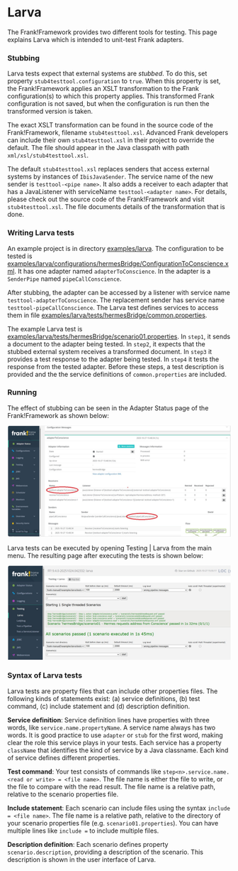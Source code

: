 # Larva

The Frank!Framework provides two different tools for testing. This page explains Larva which is intended to unit-test Frank adapters.

### Stubbing

Larva tests expect that external systems are *stubbed*. To do this, set property `stub4testtool.configuration` to `true`. When this property is set, the Frank!Framework applies an XSLT transformation to the Frank configuration(s) to which this property applies. This transformed Frank configuration is not saved, but when the configuration is run then the transformed version is taken.

The exact XSLT transformation can be found in the source code of the Frank!Framework, filename `stub4testtool.xsl`. Advanced Frank developers can include their own `stub4testtool.xsl` in their project to override the default. The file should appear in the Java classpath with path `xml/xsl/stub4testtool.xsl`.

The default `stub4testtool.xsl` replaces senders that access external systems by instances of `IbisJavaSender`. The service name of the new sender is `testtool-<pipe name>`. It also adds a receiver to each adapter that has a JavaListener with serviceName `testtool-<adapter name>`. For details, please check out the source code of the Frank!Framework and visit 
`stub4testtool.xsl`. The file documents details of the transformation that is done.

### Writing Larva tests

An example project is in directory [examples/larva](../../examples/larva/). The configuration to be tested is [examples/larva/configurations/hermesBridge/ConfigurationToConscience.xml](../..examples/larva/configurations/hermesBridge/ConfigurationToConscience.xml). It has one adapter named `adapterToConscience`. In the adapter is a `SenderPipe` named `pipeCallConscience`.

After stubbing, the adapter can be accessed by a listener with service name `testtool-adapterToConscience`. The replacement sender has service name `testtool-pipeCallConscience`. The Larva test defines services to access them in file [examples/larva/tests/hermesBridge/common.properties](../../examples/larva/tests/hermesBridge/common.properties).

The example Larva test is [examples/larva/tests/hermesBridge/scenario01.properties](../../examples/larva/tests/hermesBridge/scenario01.properties). In `step1`, it sends a document to the adapter being tested. In `step2`, it expects that the stubbed external system receives a transformed document. In `step3` it provides a test response to the adapter being tested. In `step4` it tests the response from the tested adapter. Before these steps, a test description is provided and the the service definitions of `common.properties` are included.

### Running

The effect of stubbing can be seen in the Adapter Status page of the Frank!Framework as shown below:

![adapterStatusServicesForLarva.jpg](./adapterStatusServicesForLarva.jpg)

Larva tests can be executed by opening Testing | Larva from the main menu. The resulting page after executing the tests is shown below:

![executionOfLarvaTests.jpg](./executionOfLarvaTests.jpg)

### Syntax of Larva tests

Larva tests are property files that can include other properties files. The following kinds of statements exist: (a) service definitions, (b) test command, (c) include statement and (d) description definition.

**Service definition**: Service definition lines have properties with three words, like ``service.name.propertyName``. A service name always has two words. It is good practice to use ``adapter`` or ``stub`` for the first word, making clear the role this service plays in your tests. Each service has a property ``className`` that identifies the kind of service by a Java classname. Each kind of service defines different properties.

**Test command**: Your test consists of commands like ``step<n>.service.name.<read or write> = <file name>``. The file name is either the file to write, or the file to compare with the read result. The file name is a relative path, relative to the scenario properties file.

**Include statement**: Each scenario can include files using the syntax ``include = <file name>``. The file name is a relative path, relative to the directory of your scenario properties file (e.g. ``scenario01.properties``). You can have multiple lines like ``include =`` to include multiple files.

**Description definition**: Each scenario defines property ``scenario.description``, providing a description of the scenario. This description is shown in the user interface of Larva.
